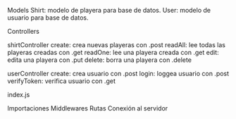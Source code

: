 Models
Shirt: modelo de playera para base de datos.
User: modelo de usuario para base de datos.

Controllers

shirtController
create: crea nuevas playeras con .post
readAll: lee todas las playeras creadas con .get
readOne: lee una playera creada con .get
edit: edita una playera con .put
delete: borra una playera con .delete

userController
create: crea usuario con .post
login: loggea usuario con .post
verifyToken: verifica usuario con .get

index.js

Importaciones
Middlewares
Rutas
Conexión al servidor